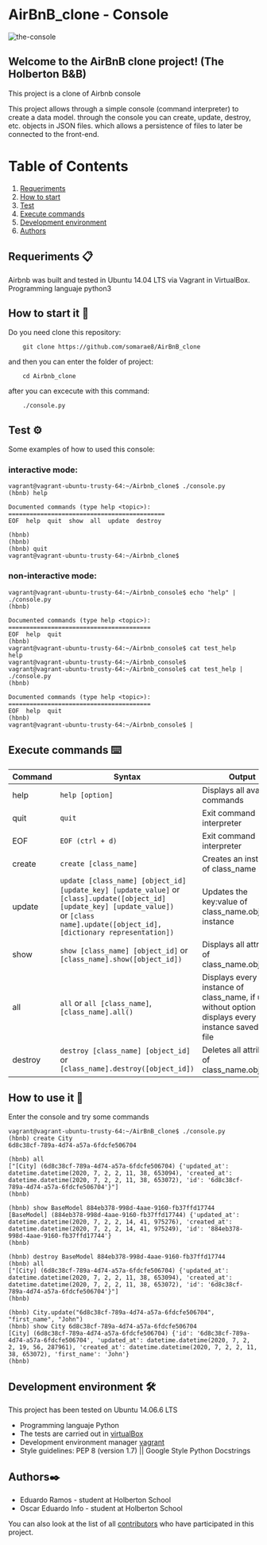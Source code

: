 # AirBnB_clone - Console

<img src="https://i.ibb.co/8mZr44H/the-console.png" alt="the-console" border="0">

## Welcome to the AirBnB clone project! (The Holberton B&B)

This project is a clone of Airbnb console

This project allows through a simple console (command interpreter) to create a data model. through the console you can create, update, destroy, etc. objects in JSON files. which allows a persistence of files to later be connected to the front-end.

# Table of Contents
1. [Requeriments](#requeriments-)
2. [How to start](#how-to-use-it-)
3. [Test](#test-%EF%B8%8F)
4. [Execute commands](#execute-commands-%EF%B8%8F)
5. [Development environment](#development-environment-%EF%B8%8F)
6. [Authors](#authors%EF%B8%8F)

## Requeriments 📋

Airbnb was built and tested in Ubuntu 14.04 LTS via Vagrant in VirtualBox. Programming languaje python3

## How to start it 🚀
Do you need clone this repository:
```
	git clone https://github.com/somarae8/AirBnB_clone
```
and then you can enter the folder of project:
```
	cd Airbnb_clone
```
after you can excecute with this command:
```
	./console.py
```
## Test ⚙️
Some examples of how to used this console:
### interactive mode:
```
vagrant@vagrant-ubuntu-trusty-64:~/Airbnb_clone$ ./console.py
(hbnb) help

Documented commands (type help <topic>):
============================================
EOF  help  quit  show  all  update  destroy

(hbnb)
(hbnb)
(hbnb) quit
vagrant@vagrant-ubuntu-trusty-64:~/Airbnb_clone$
```
### non-interactive mode:
```
vagrant@vagrant-ubuntu-trusty-64:~/Airbnb_console$ echo "help" | ./console.py
(hbnb)

Documented commands (type help <topic>):
========================================
EOF  help  quit
(hbnb)
vagrant@vagrant-ubuntu-trusty-64:~/Airbnb_console$ cat test_help
help
vagrant@vagrant-ubuntu-trusty-64:~/Airbnb_console$
vagrant@vagrant-ubuntu-trusty-64:~/Airbnb_console$ cat test_help | ./console.py
(hbnb)

Documented commands (type help <topic>):
========================================
EOF  help  quit
(hbnb)
vagrant@vagrant-ubuntu-trusty-64:~/Airbnb_console$ |
```
## Execute commands ⌨️

Command | Syntax | Output
------- | ------ | ------
help | `help [option]` | Displays all available commands
quit | `quit` | Exit command interpreter
EOF | `EOF (ctrl + d)` | Exit command interpreter
create | `create [class_name]` | Creates an instance of class_name
update | `update [class_name] [object_id] [update_key] [update_value]` or  `[class].update([object_id] [update_key] [update_value])`<br> or `[class name].update([object_id], [dictionary representation])`| Updates the key:value of class_name.object_id instance
show | `show [class_name] [object_id]` or `[class_name].show([object_id])` | Displays all attributes of class_name.object_id
all | `all` or `all [class_name]`, `[class_name].all()` | Displays every instance of class_name, if used without option displays every instance saved to the file
destroy | `destroy [class_name] [object_id]` or `[class_name].destroy([object_id])` | Deletes all attributes of class_name.object_id

## How to use it 🔧
Enter the console and try some commands
```
vagrant@vagrant-ubuntu-trusty-64:~/AirBnB_clone$ ./console.py 
(hbnb) create City
6d8c38cf-789a-4d74-a57a-6fdcfe506704

(hbnb) all
["[City] (6d8c38cf-789a-4d74-a57a-6fdcfe506704) {'updated_at': datetime.datetime(2020, 7, 2, 2, 11, 38, 653094), 'created_at': datetime.datetime(2020, 7, 2, 2, 11, 38, 653072), 'id': '6d8c38cf-789a-4d74-a57a-6fdcfe506704'}"]
(hbnb) 

(hbnb) show BaseModel 884eb378-998d-4aae-9160-fb37ffd17744
[BaseModel] (884eb378-998d-4aae-9160-fb37ffd17744) {'updated_at': datetime.datetime(2020, 7, 2, 2, 14, 41, 975276), 'created_at': datetime.datetime(2020, 7, 2, 2, 14, 41, 975249), 'id': '884eb378-998d-4aae-9160-fb37ffd17744'}
(hbnb)

(hbnb) destroy BaseModel 884eb378-998d-4aae-9160-fb37ffd17744
(hbnb) all
["[City] (6d8c38cf-789a-4d74-a57a-6fdcfe506704) {'updated_at': datetime.datetime(2020, 7, 2, 2, 11, 38, 653094), 'created_at': datetime.datetime(2020, 7, 2, 2, 11, 38, 653072), 'id': '6d8c38cf-789a-4d74-a57a-6fdcfe506704'}"]
(hbnb) 

(hbnb) City.update("6d8c38cf-789a-4d74-a57a-6fdcfe506704", "first_name", "John")
(hbnb) show City 6d8c38cf-789a-4d74-a57a-6fdcfe506704
[City] (6d8c38cf-789a-4d74-a57a-6fdcfe506704) {'id': '6d8c38cf-789a-4d74-a57a-6fdcfe506704', 'updated_at': datetime.datetime(2020, 7, 2, 2, 19, 56, 287961), 'created_at': datetime.datetime(2020, 7, 2, 2, 11, 38, 653072), 'first_name': 'John'}
(hbnb) 
```
## Development environment 🛠️
This project has been tested on Ubuntu 14.06.6 LTS

* Programming languaje Python
* The tests are carried out in [virtualBox](https://www.virtualbox.com)
* Development environment manager [vagrant](https://www.vagrantup.com)
* Style guidelines: PEP 8 (version 1.7) || Google Style Python Docstrings

## Authors✒️
* Eduardo Ramos - student at Holberton School
* Oscar Eduardo Info - student at Holberton School

You can also look at the list of all [contributors](https://github.com/somarae8/AirBnB_clone/graphs/contributors) who have participated in this project.

